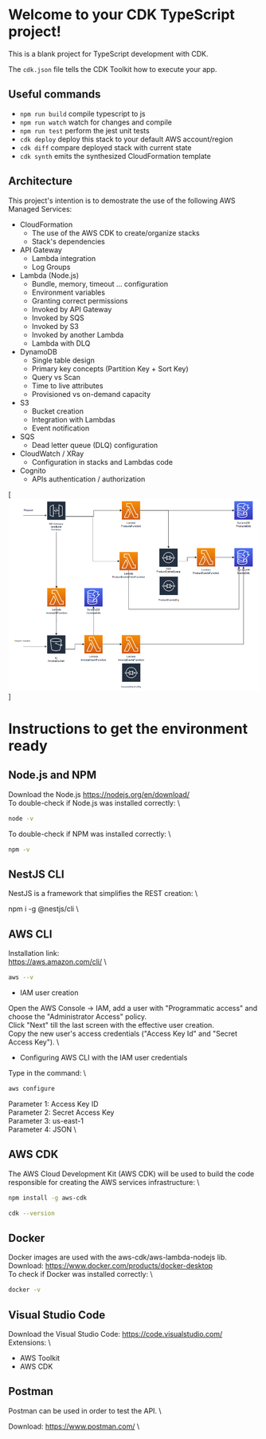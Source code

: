 # Welcome to your CDK TypeScript project!

This is a blank project for TypeScript development with CDK.

The `cdk.json` file tells the CDK Toolkit how to execute your app.

## Useful commands

 * `npm run build`   compile typescript to js
 * `npm run watch`   watch for changes and compile
 * `npm run test`    perform the jest unit tests
 * `cdk deploy`      deploy this stack to your default AWS account/region
 * `cdk diff`        compare deployed stack with current state
 * `cdk synth`       emits the synthesized CloudFormation template

## Architecture

This project's intention is to demostrate the use of the following AWS Managed Services:

* CloudFormation
    * The use of the AWS CDK to create/organize stacks
    * Stack's dependencies
* API Gateway
    * Lambda integration
    * Log Groups
* Lambda (Node.js)
    * Bundle, memory, timeout ... configuration
    * Environment variables
    * Granting correct permissions
    * Invoked by API Gateway
    * Invoked by SQS
    * Invoked by S3
    * Invoked by another Lambda
    * Lambda with DLQ
* DynamoDB
    * Single table design
    * Primary key concepts (Partition Key + Sort Key)
    * Query vs Scan
    * Time to live attributes
    * Provisioned vs on-demand capacity
* S3
    * Bucket creation
    * Integration with Lambdas
    * Event notification
* SQS
    * Dead letter queue (DLQ) configuration
* CloudWatch / XRay
    * Configuration in stacks and Lambdas code
* Cognito
    * APIs authentication / authorization

[![Architecture](architecture.png)]

# Instructions to get the environment ready

## Node.js and NPM

Download the Node.js https://nodejs.org/en/download/ \
To double-check if Node.js was installed correctly: \
```sh
node -v
```
To double-check if NPM was installed correctly: \
```sh
npm -v
```

## NestJS CLI

NestJS is a framework that simplifies the REST creation: \

npm i -g @nestjs/cli \

## AWS CLI

Installation link: \
https://aws.amazon.com/cli/ \

```sh
aws --v
```

* IAM user creation

Open the AWS Console -> IAM, add a user with "Programmatic access" and choose the "Administrator Access" policy. \
Click "Next" till the last screen with the effective user creation. \
Copy the new user's access credentials ("Access Key Id" and "Secret Access Key"). \

* Configuring AWS CLI with the IAM user credentials

Type in the command: \
```sh
aws configure
```
Parameter 1: Access Key ID \
Parameter 2: Secret Access Key \
Parameter 3: us-east-1 \
Parameter 4: JSON \

## AWS CDK

The AWS Cloud Development Kit (AWS CDK) will be used to build the code responsible for creating the AWS services infrastructure: \
```sh
npm install -g aws-cdk
```
```sh
cdk --version
```


## Docker

Docker images are used with the aws-cdk/aws-lambda-nodejs lib. \
Download: https://www.docker.com/products/docker-desktop \
To check if Docker was installed correctly: \

```sh
docker -v
```

## Visual Studio Code

Download the Visual Studio Code: https://code.visualstudio.com/ \
Extensions: \
* AWS Toolkit
* AWS CDK

## Postman

Postman can be used in order to test the API. \

Download: https://www.postman.com/ \